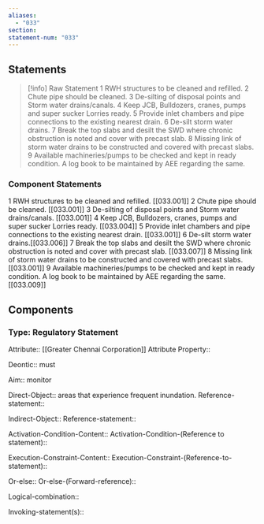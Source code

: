 ```yaml
---
aliases:
  - "033"
section: 
statement-num: "033"
---
```

## Statements 
> [!info] Raw Statement
> 1 RWH structures to be cleaned and refilled. 2 Chute pipe should be cleaned. 3 De-silting of disposal points and Storm water drains/canals. 4 Keep JCB, Bulldozers, cranes, pumps and super sucker Lorries ready. 5 Provide inlet chambers and pipe connections to the existing nearest drain. 6 De-silt storm water drains. 7 Break the top slabs and desilt the SWD where chronic obstruction is noted and cover with precast slab. 8 Missing link of storm water drains to be constructed and covered with precast slabs. 9 Available machineries/pumps to be checked and kept in ready condition. A log book to be maintained by AEE regarding the same. 
> 

### Component Statements
1 RWH structures to be cleaned and refilled. [[033.001]]
2 Chute pipe should be cleaned. [[033.001]]
3 De-silting of disposal points and Storm water drains/canals. [[033.001]] 
4 Keep JCB, Bulldozers, cranes, pumps and super sucker Lorries ready. [[033.004]] 
5 Provide inlet chambers and pipe connections to the existing nearest drain. [[033.001]]
6 De-silt storm water drains.[[033.006]] 
7 Break the top slabs and desilt the SWD where chronic obstruction is noted and cover with precast slab. [[033.007]]
8 Missing link of storm water drains to be constructed and covered with precast slabs. [[033.001]]
9 Available machineries/pumps to be checked and kept in ready condition. A log book to be maintained by AEE regarding the same. [[033.009]]

## Components
### Type: Regulatory Statement
Attribute:: [[Greater Chennai Corporation]]
	Attribute Property::

Deontic:: must 

Aim:: monitor

Direct-Object:: areas that experience frequent inundation. 
	Reference-statement::

Indirect-Object::
	Reference-statement::

Activation-Condition-Content::
	Activation-Condition-(Reference to statement)::

Execution-Constraint-Content::
	Execution-Constraint-(Reference-to-statement)::

Or-else::
	Or-else-(Forward-reference)::

Logical-combination::

Invoking-statement(s)::